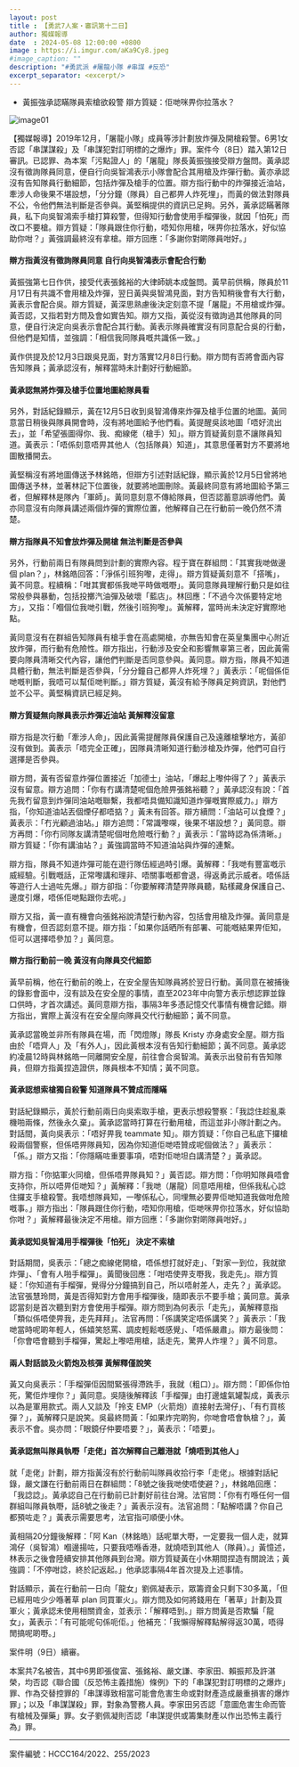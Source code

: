 ```yaml
---
layout: post
title : 【勇武7人案・審訊第十二日】
author: 獨媒報導
date  : 2024-05-08 12:00:00 +0800
image : https://i.imgur.com/aKa9Cy8.jpeg
#image_caption: ""
description: "#勇武派 #屠龍小隊 #串謀 #反恐"
excerpt_separator: <excerpt/>
---
```


- 黃振強承認瞞隊員索槍欲殺警 辯方質疑：佢哋咪畀你拉落水？

<excerpt/>

![image01](https://i.imgur.com/h8LtYGy.png)

【獨媒報導】2019年12月，「屠龍小隊」成員等涉計劃放炸彈及開槍殺警。6男1女否認「串謀謀殺」及「串謀犯對訂明標的之爆炸」罪。案件今（8日）踏入第12日審訊。已認罪、為本案「污點證人」的「屠龍」隊長黃振強接受辯方盤問。黃承認沒有徵詢隊員同意，便自行向吳智鴻表示小隊會配合其用槍及炸彈行動。黃亦承認沒有告知隊員行動細節，包括炸彈及槍手的位置。辯方指行動中的炸彈接近油站，牽涉人命後果不堪設想，「分分鐘（隊員）自己都畀人炸死埋」，而黃的做法對隊員不公，令他們無法判斷是否參與。黃堅稱提供的資訊已足夠。另外，黃承認瞞著隊員，私下向吳智鴻索手槍打算殺警，但得知行動會使用手榴彈後，就因「怕死」而改口不要槍。辯方質疑：「隊員跟住你行動，唔知你用槍，咪畀你拉落水，好似協助你咁？」黃強調最終沒有拿槍。辯方回應：「多謝你對啲隊員咁好。」

#### 辯方指黃沒有徵詢隊員同意 自行向吳智鴻表示會配合行動

黃振強第七日作供，接受代表張銘裕的大律師姚本成盤問。黃早前供稱，隊員於11月17日有共識不會用槍及炸彈，翌日黃與吳智鴻見面，對方告知稍後會有大行動，黃表示會配合吳。辯方質疑，黃深思熟慮後決定刻意不提「屠龍」不用槍或炸彈。黃否認，又指若對方問及會如實告知。辯方又指，黃從沒有徵詢過其他隊員的同意，便自行決定向吳表示會配合其行動。黃表示隊員確實沒有同意配合吳的行動，但他們是知情，並強調：「相信我同隊員嘅共識係一致。」

黃作供提及於12月3日跟吳見面，對方落實12月8日行動。辯方問有否將會面內容告知隊員；黃承認沒有，解釋當時未計劃好行動細節。

#### 黃承認無將炸彈及槍手位置地圖給隊員看

另外，對話紀錄顯示，黃在12月5日收到吳智鴻傳來炸彈及槍手位置的地圖。黃同意當日稍後與隊員開會時，沒有將地圖給予他們看。黃提醒吳該地圖「唔好流出去」，並「希望張圖得你、我、痴線佬（槍手）知」。辯方質疑黃刻意不讓隊員知道。黃表示：「唔係刻意唔畀其他人（包括隊員）知道」，其意思僅著對方不要將地圖散播開去。

黃堅稱沒有將地圖傳送予林銘皓，但辯方引述對話紀錄，顯示黃於12月5日曾將地圖傳送予林，並著林記下位置後，就要將地圖刪除。黃最終同意有將地圖給予第三者，但解釋林是隊內「軍師」。黃同意刻意不傳給隊員，但否認蓄意誤導他們。黃亦同意沒有向隊員講述兩個炸彈的實際位置，他解釋自己在行動前一晚仍然不清楚。

#### 辯方指隊員不知會放炸彈及開槍 無法判斷是否參與

另外，行動前兩日有隊員問到計劃的實際內容。程于寶在群組問：「其實我哋做邊個 plan？」，林銘皓回答：「淨係引班狗嚟，走得」。辯方質疑黃刻意不「搭嘴」，黃不同意。程續稱：「咁其實都係我哋平時做嘅嘢」。黃同意隊員理解行動只是如往常般參與暴動，包括投擲汽油彈及破壞「藍店」。林回應：「不過今次係要特定地方」，又指：「嗰個位我哋引戰，然後引班狗嚟」。黃解釋，當時尚未決定好實際地點。

黃同意沒有在群組告知隊員有槍手會在高處開槍，亦無告知會在英皇集團中心附近放炸彈，而行動有危險性。辯方指出，行動涉及安全和影響無辜第三者，因此黃需要向隊員清晰交代內容，讓他們判斷是否同意參與。黃同意。辯方指，隊員不知道具體行動，無法判斷是否參與，「分分鐘自己都畀人炸死埋？」黃表示：「呢個係佢哋嘅判斷，我唔可以幫佢哋判斷。」辯方質疑，黃沒有給予隊員足夠資訊，對他們並不公平。黃堅稱資訊已經足夠。

#### 辯方質疑無向隊員表示炸彈近油站 黃解釋沒留意

辯方指是次行動「牽涉人命」，因此黃需提醒隊員保護自己及遠離槍擊地方，黃卻沒有做到。黃表示「唔完全正確」，因隊員清晰知道行動涉槍及炸彈，他們可自行選擇是否參與。

辯方問，黃有否留意炸彈位置接近「加德士」油站，「爆起上嚟仲得了？」黃表示沒有留意。辯方追問：「你有冇講清楚呢個危險畀張銘裕聽？」黃承認沒有說：「首先我冇留意到炸彈同油站嘅聯繫，我都唔具備知識知道炸彈嘅實際威力。」辯方指，「你知道油站丟個煙仔都唔掂？」黃未有回答。辯方續問：「油站可以食煙？」黃表示：「冇光顧過油站。」辯方追問：「常識嚟㗎，後果不堪設想？」黃同意。辯方再問：「你冇同隊友講清楚呢個咁危險嘅行動？」黃表示：「當時認為係清晰。」辯方質疑：「你有講油站？」黃強調當時不知道油站與炸彈的連繫。

辯方指，隊員不知道炸彈可能在遊行隊伍經過時引爆。黃解釋：「我哋有豐富嘅示威經驗。引戰嘅話，正常嚟講和理非、唔關事嘅都會退，得返勇武示威者。唔係話等遊行人士過咗先爆。」辯方卻指：「你要解釋清楚畀隊員聽，點樣藏身保護自己、邊度引爆，唔係佢哋點跟你去呢。」

辯方又指，黃一直有機會向張銘裕說清楚行動內容，包括會用槍及炸彈。黃同意是有機會，但否認刻意不提。辯方指：「如果你話晒所有部署、可能嘅結果畀佢知，佢可以選擇唔參加？」黃同意。

#### 辯方指行動前一晚 黃沒有向隊員交代細節

黃早前稱，他在行動前的晚上，在安全屋告知隊員將於翌日行動。黃同意在被捕後的錄影會面中，沒有談及在安全屋的事情，直至2023年中向警方表示想認罪並錄口供時，才首次講述。黃同意辯方指，事隔3年多憑記憶交代事情有機會記錯。辯方指出，實際上黃沒有在安全屋向隊員交代行動細節；黃不同意。

黃承認當晚並非所有隊員在場，而「閃燈隊」隊長 Kristy 亦身處安全屋。辯方指由於「唔齊人」及「有外人」，因此黃根本沒有告知行動細節；黃不同意。黃承認約凌晨12時與林銘皓一同離開安全屋，前往會合吳智鴻。黃表示出發前有告知隊員，但辯方指黃捏造證供，隊員根本不知情；黃不同意。

#### 黃承認想索槍獨自殺警 知道隊員不贊成而隱瞞

對話紀錄顯示，黃於行動前兩日向吳索取手槍，更表示想殺警察：「我諗住趁亂乘機啪兩條，然後永久棄」。黃承認當時打算在行動用槍，而這並非小隊計劃之內。對話間，黃向吳表示：「唔好畀我 teammate 知」。辯方質疑：「你自己私底下攞槍殺兩個警察，但係唔畀隊員知，因為你知道佢哋唔贊成呢個做法？」黃表示：「係。」辯方又指：「你隱瞞咗重要事項，唔對佢哋坦白講清楚？」黃承認。

辯方指：「你掂軍火同槍，但係唔畀隊員知？」黃否認。辯方問：「你明知隊員唔會支持你，所以唔畀佢哋知？」黃解釋：「我哋（屠龍）同意唔用槍，但係我私心諗住攞支手槍殺警。我唔想隊員知，一嚟係私心，同埋無必要畀佢哋知道我做咁危險嘅事。」辯方指出：「隊員跟住你行動，唔知你用槍，佢哋咪畀你拉落水，好似協助你咁？」黃解釋最後決定不用槍。辯方回應：「多謝你對啲隊員咁好。」

#### 黃承認知吳智鴻用手榴彈後「怕死」 決定不索槍

對話期間，吳表示：「總之痴線佬開槍，唔係想打就好走」、「對家一到位，我就撳炸彈」、「會有人啪手榴彈」。黃聞後回應：「咁唔使畀支嘢我，我走先」。辯方質疑：「你知道有手榴彈，覺得分分鐘搞到自己，所以唔射差人，走先？」黃承認。法官張慧玲問，黃是否得知對方會用手榴彈後，隨即表示不要手槍；黃同意。黃承認當刻是首次聽到對方會使用手榴彈。辯方問到為何表示「走先」，黃解釋意指「類似係唔使畀我，走先拜拜」。法官再問：「係講笑定唔係講笑？」黃表示：「我哋當時呢啲年輕人，係嬉笑怒罵、調皮輕鬆嘅感覺」、「唔係嚴肅」。辯方最後問：「你會唔會聽到手榴彈，驚起上嚟唔用槍，話走先，驚畀人炸埋？」黃不同意。

#### 兩人對話談及火箭炮及核彈 黃解釋僅說笑

黃又向吳表示：「手榴彈佢因間緊張得滯跣手，我就（粗口）」。辯方問：「即係你怕死，驚佢炸埋你？」黃同意。吳隨後解釋該「手榴彈」由打邊爐氣罐製成，黃表示以為是軍用款式。兩人又談及「拎支 EMP（火箭炮）直接射去灣仔」、「有冇買核彈？」，黃解釋只是說笑。吳最終問黃：「如果炸完啲狗，你哋會唔會執槍？」，黃表示不會。吳亦問：「眼鏡仔仲要唔要？」，黃表示：「唔要」。

#### 黃承認無叫隊員執嘢「走佬」首次解釋自己離港就「燒唔到其他人」

就「走佬」計劃，辯方指黃沒有於行動前叫隊員收拾行李「走佬」。根據對話紀錄，嚴文謙在行動前兩日在群組問：「8號之後我哋使唔使避？」，林銘皓回應：「我諗諗」。黃承認自己在行動前已計劃好前往台灣。法官問：「你有冇喺任何一個群組叫隊員執嘢，話8號之後走？」黃表示沒有。法官追問：「點解唔講？你自己都預咗走？」黃表示需要思考，法官指可順便小休。

黃相隔20分鐘後解釋：「阿 Kan（林銘皓）話呢單大嘢，一定要我一個人走，就算鴻仔（吳智鴻）嗰邊揚咗，只要我唔喺香港，就燒唔到其他人（隊員）。」黃憶述，林表示之後會陸續安排其他隊員到台灣。辯方質疑黃在小休期間捏造有關說法；黃強調：「不停咁諗，終於記返起。」他承認事隔4年首次提及上述事情。

對話顯示，黃在行動前一日向「龍女」劉佩凝表示，眾籌資金只剩下30多萬，「但已經用咗少少喺著草 plan 同買軍火」。辯方問及如何將錢用在「著草」計劃及買軍火；黃承認未使用相關資金，並表示：「解釋唔到。」辯方問黃是否欺騙「龍女」，黃表示：「有可能呢句係呃佢。」他補充：「我懶得解釋點解得返30萬，唔得閒搞呢啲嘢。」

案件明（9日）續審。

本案共7名被告，其中6男即張俊富、張銘裕、嚴文謙、李家田、賴振邦及許湛榮，均否認《聯合國（反恐怖主義措施）條例》下的「串謀犯對訂明標的之爆炸」罪、作為交替控罪的「串謀導致相當可能會危害生命或對財產造成嚴重損害的爆炸罪」；以及「串謀謀殺」罪，對象為警務人員。李家田另否認「意圖危害生命而管有槍械及彈藥」罪。女子劉佩凝則否認「串謀提供或籌集財產以作出恐怖主義行為」罪。

---

案件編號：HCCC164/2022、255/2023
